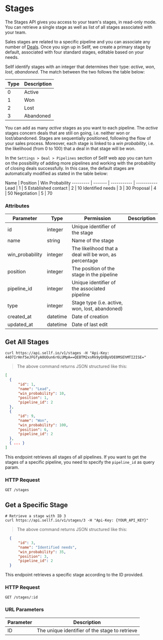 # <a name="stages"></a>Stages

The Stages API gives you access to your team's stages, in read-only mode. You can retrieve a single stage as well as list of all stages associated with your team.

Sales stages are related to a specific pipeline and you can associate any number of [Deals](#deals). Once you sign up in Sellf, we create a primary stage by default, associated with four standard stages, editable based on your needs.

Sellf identify stages with an integer that determines their type: *active*, *won*, *lost*, *abandoned*. The match between the two follows the table below:

Type | Description
--------- | -------
0 | Active
1 | Won
2 | Lost
3 | Abandoned


You can add as many *active* stages as you want to each pipeline. The *active* stages concern deals that are still on going, i.e. neither won or lost/abandoned. Stages are sequentially positioned, following the flow of your sales process. Moreover, each stage is linked to a *win probability*, i.e. the likelihood (from 0 to 100) that a deal in that stage will be won.

In the `Settings > Deal > Pipelines` section of Sellf web app you can turn on the possibility of adding more pipelines and working with the probability of closing deals successfully. In this case, the default stages are automatically modified as stated in the table below:

Name | Position | Win Probability
--------- | ------- | ----------- | -----------
Lead | 1 | 5
Established contact | 2 | 10
Identified needs | 3 | 30
Proposal | 4 | 50
Negotiation | 5 | 70

### Attributes

Parameter | Type | Permission | Description
--------- | ------- | ------- | -----------
id | integer | Unique identifier of the stage
name | string | Name of the stage
win_probability | integer | The likelihood that a deal will be won, as percentage
position | integer | The position of the stage in the pipeline
pipeline_id | integer | Unique identifier of the associated pipeline
type | integer | Stage type (i.e. active, won, lost, abandoned)
created_at | datetime | Date of creation
updated_at | datetime | Date of last edit


## Get All Stages

```shell
curl https://api.sellf.io/v1/stages -H "Api-Key: 44O7IrHnf5eJFGfyA0UOun6r6LUMpA==QEBTM2xsRk9yQXBpVDE0MSEhMTI2ISE="
```

> The above command returns JSON structured like this:

```json
[
  {
	  "id": 1,
	  "name": "Lead",
	  "win_probability": 10,
	  "position": 1,
	  "pipeline_id": 2
  },
  {
	  "id": 9,
	  "name": "Won",
	  "win_probability": 100,
	  "position": 6,
	  "pipeline_id": 2
  },
  { ... }
]
```

This endpoint retrieves all stages of all pipelines. If you want to get the stages of a specific pipeline, you need to specify the `pipeline_id` as query param.

### HTTP Request

`GET /stages`




## Get a Specific Stage

```shell
# Retrieve a stage with ID 3
curl https://api.sellf.io/v1/stages/3 -H "Api-Key: {YOUR_API_KEY}"
```

> The above command returns JSON structured like this:

```json
  {
	  "id": 3,
	  "name": "Identified needs",
	  "win_probability": 35,
	  "position": 3,
	  "pipeline_id": 2
  }
```

This endpoint retrieves a specific stage according to the ID provided.

### HTTP Request

`GET /stages/:id`

### URL Parameters

Parameter | Description
--------- | -----------
ID | The unique identifier of the stage to retrieve
